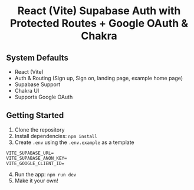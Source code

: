<p align="center">
<h1 align="center">React (Vite) Supabase Auth with Protected Routes + Google OAuth & Chakra</h1>
</p>

## System Defaults

<ul>
  <li>React (Vite)</li>
  <li>Auth & Routing (Sign up, Sign on, landing page, example home page)</li>
  <li>Supabase Support</li>
  <li>Chakra UI</li>
  <li>Supports Google OAuth</li>
</ul>

## Getting Started

1. Clone the repository
2. Install dependencies: `npm install`
3. Create `.env` using the `.env.example` as a template

```
VITE_SUPABASE_URL=
VITE_SUPABASE_ANON_KEY=
VITE_GOOGLE_CLIENT_ID=
```

4. Run the app: `npm run dev`
5. Make it your own!
